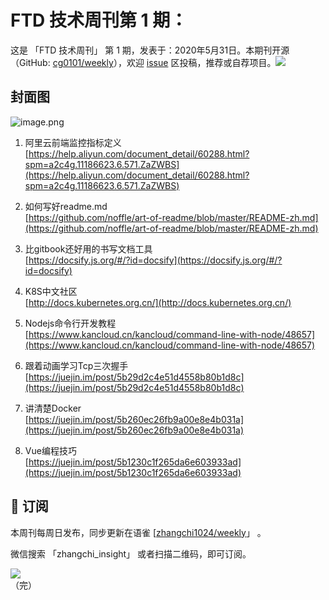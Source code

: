 # FTD 技术周刊第 1 期：
这是 「FTD 技术周刊」 第 1 期，发表于：2020年5月31日。本期刊开源（GitHub: [cg0101/weekly](https://github.com/cg0101/weekly)），欢迎 [issue](https://github.com/cg0101/weekly/issues) 区投稿，推荐或自荐项目。![](https://visitor-badge.glitch.me/badge?page_id=cg0101.weekly) <a href="https://www.linkedin.com/in/%E9%A9%B0-%E5%BC%A0-60669710a/">
        </a>
## 封面图


![image.png](https://cdn.nlark.com/yuque/0/2020/png/132503/1605582746585-a55eb9de-243f-4c3e-b0d2-91bd7c6e2319.png#height=720&id=yKjYE&margin=%5Bobject%20Object%5D&name=image.png&originHeight=720&originWidth=1080&originalType=binary&size=1282459&status=done&style=none&width=1080)

1. 阿里云前端监控指标定义<br />[https://help.aliyun.com/document_detail/60288.html?spm=a2c4g.11186623.6.571.ZaZWBS](https://help.aliyun.com/document_detail/60288.html?spm=a2c4g.11186623.6.571.ZaZWBS)



2. 如何写好readme.md<br />[https://github.com/noffle/art-of-readme/blob/master/README-zh.md](https://github.com/noffle/art-of-readme/blob/master/README-zh.md)



3. 比gitbook还好用的书写文档工具<br />[https://docsify.js.org/#/?id=docsify](https://docsify.js.org/#/?id=docsify)



4. K8S中文社区<br />[http://docs.kubernetes.org.cn/](http://docs.kubernetes.org.cn/)



5. Nodejs命令行开发教程<br />[https://www.kancloud.cn/kancloud/command-line-with-node/48657](https://www.kancloud.cn/kancloud/command-line-with-node/48657)



6. 跟着动画学习Tcp三次握手<br />[https://juejin.im/post/5b29d2c4e51d4558b80b1d8c](https://juejin.im/post/5b29d2c4e51d4558b80b1d8c)



7. 讲清楚Docker<br />[https://juejin.im/post/5b260ec26fb9a00e8e4b031a](https://juejin.im/post/5b260ec26fb9a00e8e4b031a)



8. Vue编程技巧<br />[https://juejin.im/post/5b1230c1f265da6e603933ad](https://juejin.im/post/5b1230c1f265da6e603933ad)



## 📅 订阅
本周刊每周日发布，同步更新在语雀 [[zhangchi1024/weekly](https://www.yuque.com/zhangchi1024/weekly)」 。


微信搜索 「zhangchi_insight」 或者扫描二维码，即可订阅。
<div align="left"> <img src="https://cdn.nlark.com/yuque/0/2021/jpeg/132503/1640750963398-e8538e9e-6b96-46f7-abff-c93b56bdd377.jpeg?x-oss-process=image%2Fwatermark%2Ctype_d3F5LW1pY3JvaGVp%2Csize_36%2Ctext_5byg6amw%2Ccolor_FFFFFF%2Cshadow_50%2Ct_80%2Cg_se%2Cx_10%2Cy_10%2Fresize%2Cw_426%2Climit_0" ></div>    
    （完）